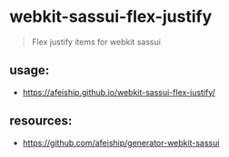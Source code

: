 # webkit-sassui-flex-justify
> Flex justify items for webkit sassui

## usage:
+ https://afeiship.github.io/webkit-sassui-flex-justify/

## resources:
+ https://github.com/afeiship/generator-webkit-sassui
